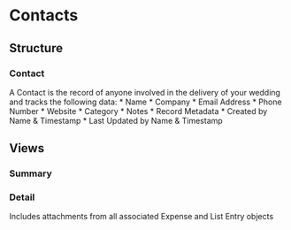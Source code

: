 # Contacts

## Structure

### Contact
A Contact is the record of anyone involved in the delivery of your wedding and tracks the following data:
    * Name
    * Company
    * Email Address
    * Phone Number
    * Website
    * Category
    * Notes
    * Record Metadata
      * Created by Name & Timestamp
      * Last Updated by Name & Timestamp

## Views

### Summary

### Detail

Includes attachments from all associated Expense and List Entry objects
